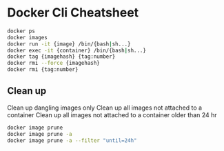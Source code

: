 # Docker Cli Cheatsheet

```sh
docker ps
docker images
docker run -it {image} /bin/{bash|sh...}
docker exec -it {container} /bin/{bash|sh...}
docker tag {imagehash} {tag:number}
docker rmi --force {imagehash}
docker rmi {tag:number}
```


## Clean up

Clean up dangling images only
Clean up all images not attached to a container
Clean up all images not attached to a container older than 24 hr

```sh
docker image prune 
docker image prune -a
docker image prune -a --filter "until=24h"
```
